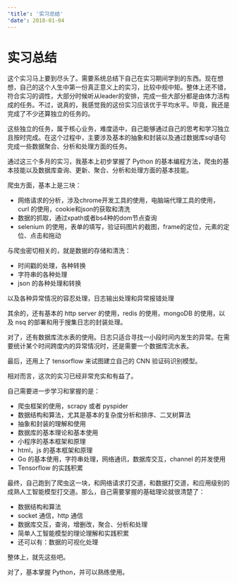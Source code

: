 ```yaml
---
'title': '实习总结'
'date': 2018-01-04
---
```

# 实习总结

这个实习马上要到尽头了。需要系统总结下自己在实习期间学到的东西。现在想想，自己的这个人生中第一份真正意义上的实习，比较中规中矩。整体上还不错，符合实习的调性，大部分时候听从leader的安排，完成一些大部分都是由体力活构成的任务。不过，说真的，我感觉我的这份实习应该优于平均水平。毕竟，我还是完成了不少还算独立的任务的。

这些独立的任务，属于核心业务，难度适中，自己能够通过自己的思考和学习独立且按时完成。在这个过程中，主要涉及基本的抽象和封装以及通过数据库sql语句完成一些数据聚合、分析和处理方面的任务。

通过这三个多月的实习，我基本上初步掌握了 Python 的基本编程方法，爬虫的基本技能以及数据库查询、更新、聚合、分析和处理方面的基本技能。

爬虫方面，基本上是三块：

- 网络请求的分析，涉及chrome开发工具的使用，电脑端代理工具的使用，curl 的使用，cookie和json的获取和清洗
- 数据的抓取，通过xpath或者bs4种的dom节点查询
- selenium 的使用，表单的填写，验证码图片的截图，frame的定位，元素的定位、点击和拖动

与爬虫密切相关的，就是数据的存储和清洗：

- 时间戳的处理，各种转换
- 字符串的各种处理
- json 的各种处理和转换

以及各种异常情况的容忍处理，日志输出处理和异常报错处理

其余的，还有基本的 http server 的使用，redis 的使用，mongoDB 的使用，以及 nsq 的部署和用于搜集日志的封装处理。

对了，还有数据库流水表的使用。日志只适合寻找一小段时间内发生的异常。在需要统计某个时间跨度内的异常情况时，还是需要一个数据库流水表。

最后，还用上了 tensorflow 来试图建立自己的 CNN 验证码识别模型。

相对而言，这次的实习已经非常充实和有益了。

自己需要进一步学习和掌握的是：
- 爬虫框架的使用，scrapy 或者 pyspider
- 数据结构和算法，尤其是基本的复杂度分析和排序、二叉树算法
- 抽象和封装的理解和使用
- 数据库的基本理论和基本使用
- 小程序的基本框架和原理
- html，js 的基本框架和原理
- Go 的基本使用，字符串处理，网络通讯，数据库交互，channel 的并发使用
- Tensorflow 的实践积累

最终，自己跑到了爬虫这一块，和网络请求打交道，和数据打交道，和应用级别的成熟人工智能模型打交道。那么，自己需要掌握的基础理论就很清楚了：

- 数据结构和算法
- socket 通信，http 通信
- 数据库交互，查询，增删改，聚合、分析和处理
- 简单人工智能模型的理论理解和实践积累
- 还可以有：数据的可视化处理

整体上，就先这些吧。

对了，基本掌握 Python，并可以熟练使用。